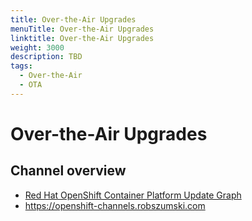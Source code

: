 ```yaml
---
title: Over-the-Air Upgrades
menuTitle: Over-the-Air Upgrades
linktitle: Over-the-Air Upgrades
weight: 3000
description: TBD
tags:
  - Over-the-Air
  - OTA
---
```

# Over-the-Air Upgrades

## Channel overview

 * [Red Hat OpenShift Container Platform Update Graph](https://access.redhat.com/labs/ocpupgradegraph/update_channel)
 * <https://openshift-channels.robszumski.com>